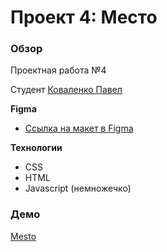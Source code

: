 # Проект 4: Место

### Обзор

Проектная работа №4

Студент [Коваленко Павел](https://github.com/kovalenp)


**Figma**

* [Ссылка на макет в Figma](https://www.figma.com/file/2cn9N9jSkmxD84oJik7xL7/JavaScript.-Sprint-4?node-id=0%3A1)

**Технологии**

 - CSS
 - HTML
 - Javascript (немножечко)

### Демо

[Mesto](https://kovalenp.github.io/mesto/index.html)
